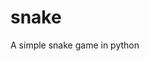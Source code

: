 # snake

<!--
#groups
Games

#languages
Python

#frames and libs
Pygame

-->

A simple snake game in python
